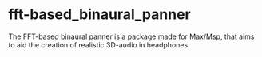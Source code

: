 # fft-based_binaural_panner
The FFT-based binaural panner is a package made for Max/Msp, that aims to aid the creation of realistic 3D-audio in headphones

